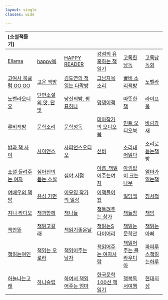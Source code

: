 ```yaml
---
layout: single
classes: wide

---
```


|[소설책듣기]|     |      |      |     |     |
| :--- | :--- | :--- | :--- | :--- | :--- |
|[Ellama](https://www.youtube.com/@ellamaeroos7404) | [happy북](https://www.youtube.com/@AUDIOBOOKhappyreader) | [HAPPY READER](https://www.youtube.com/channel/UCUHxbIttgoOqQWEnQZo2k5A/videos) |  [강섬의 유혹하는 책읽기](https://www.podbbang.com/channels/3583)  |  [고독한낭독](https://www.youtube.com/@Godok_) | [고독낭독회](https://www.youtube.com/channel/UClkZfse00Rl226AJ7V5Hl4w/videos) |
|  [고여사 북클럽 GO GO](https://www.youtube.com/channel/UCOHiRkYSR4Y2ig_Ytg2WBsA)  |  [고운 책방](https://www.youtube.com/channel/UCVXWe1XVeBkzFim5HTkA60w/videos)  |  [김도연의 책읽는 다락방](https://www.podty.me/cast/174403)  | [그남자목소리](https://www.youtube.com/@malevoice) |  [꿀비 소리책방](https://www.youtube.com/channel/UCvfnKjZ5J5mMjJA6k9N5E9w/videos)  | [노벨라](https://www.youtube.com/@novella_22) |
|  [노벨라오디오](https://www.youtube.com/c/%EB%85%B8%EB%B2%A8%EB%9D%BC%EC%9D%98%EC%98%A4%EB%94%94%EC%98%A4%EB%B6%81/videos) |  [단편소설의 맛, 단맛](https://www.podbbang.com/channels/9502)  |  [당신의밤, 쉼표하나](https://www.podbbang.com/channels/1775811)  | [댕댕이책](https://www.youtube.com/channel/UC7w3lmH-NxpFUcpa5KDoWHA/videos) | [따뜻한책](https://www.youtube.com/@booktea) | [라이프북](https://www.youtube.com/@user-nh2vx9bn2w) |
|  [루비책밤](https://www.youtube.com/@Rubigarden) | [문학소리](https://www.youtube.com/c/munhaksori/videos) |  [문학정독](https://www.podbbang.com/channels/1778908)  |  [미아작가의 오디오북](https://www.youtube.com/c/miawriting/featured)  |  [민트 오디오북](https://www.youtube.com/c/%EB%AF%BC%ED%8A%B8%EC%98%A4%EB%94%94%EC%98%A4%EB%B6%81/videos) | [바람과 새](https://www.youtube.com/channel/UC19FOk_NOA9Ir-5ygozEbBA/videos)  |
|  [밤과 책 사이](https://www.youtube.com/channel/UCtDs-cvApaYZyjg9ZUXW1yw/videos)  | [사이언스](https://www.youtube.com/@ScienceBooks1) | [사피언스오디오](https://www.youtube.com/@sapiens_studio) | [선비](https://www.youtube.com/@SunBee) | [소리내어읽다](https://www.youtube.com/@SODA-Reading-Voice-ASMR) |  [소리로 듣는책방](https://www.youtube.com/channel/UCoQ-q2CZ3Zqd7KfjcFBZGIQ)  |
|  [소설 들려주는 여자](https://www.youtube.com/channel/UCB8dVWE8PDnZl_zibUdLJ9w)  |  [심아진의 듣는 소설](https://www.podbbang.com/channels/10041)  |  [심야 서점](https://www.youtube.com/channel/UCAa90RXWUC92BFcyK5sc1fA/videos)  |  [아름_책읽어주는여자](https://www.youtube.com/channel/UCacumpfTvxBe7IZDQqMjg0Q/videos)  |  [아낌없이 크는 나무](https://www.youtube.com/c/%EC%95%84%EB%82%8C%EC%97%86%EC%9D%B4%ED%81%AC%EB%8A%94%EB%82%98%EB%AC%B4%EC%95%84%ED%81%AC%EB%82%98/videos)  | [엄마가읽는책](https://www.youtube.com/@user-bs2kh5qr9n) |
|  [여배우의 책방](https://www.youtube.com/channel/UC_XR-igVnkqf2A3lEpye-mQ)  |  [유성 가면](https://www.youtube.com/channel/UCmvVXhSDhkYNTuUgqMdQYPA/videos)  |  [이묘영 작가의 일상](https://www.youtube.com/channel/UCiNukTGkOEbBR6jri_NCcUg/videos)  | [이책들어봤](https://www.youtube.com/@kimpim27) | [일당백](https://www.youtube.com/@1DANG100) | [정서적](https://www.youtube.com/@j-reading19) |
|  [지니 라디오](https://www.youtube.com/c/%EC%A7%80%EB%8B%88%EB%9D%BC%EB%94%94%EC%98%A4)  | [책과함께](https://www.youtube.com/@user-lm7dz1gl8v) |  [책나들](https://www.youtube.com/c/%EC%B1%85%EC%9D%BD%EB%8A%94%EB%8B%A4%EB%9D%BD%EB%B0%A9/videos)  | [책들려주는 창가](https://www.youtube.com/channel/UC2hHqc8QY1A1XGN3vlQjRcg/videos) | [책들창](https://www.youtube.com/@bookwindow) | [책방](https://www.youtube.com/@user-lm6ju6pe1t) |
|  [책안뜰](https://www.youtube.com/channel/UCT_mYEtyCw4G60R1FMV0pOg/videos) | [책읽고갈래](https://www.youtube.com/@bookwith) |  [책읽기좋은날](https://www.youtube.com/@GoodayBook) |  [책읽는S다이어리](https://www.youtube.com/channel/UCd9UbhCFQ7-B4jHXQ_y0-Lw/video)  |  [책읽는 문학관](https://www.youtube.com/channel/UCjDiZXQVpRy2NQHHXW2JeKQ)  | [책읽는아빠](https://www.youtube.com/@user-qg3pl3yt4l) |
|  [책읽는여인](https://www.youtube.com/@user-fz7pk7xh2s) |  [책읽는 오로라](https://www.youtube.com/channel/UCERdItb-rWZnWpVItN9tA0A/videos)  |  [책읽어주는 남자](https://www.youtube.com/channel/UCJxz6WMOMGVGR-QQrOIfhaQ/videos)  |  [책읽어주는 여자사람](https://www.podbbang.com/channels/10778)  |  [책읽어주는 클라우디아](https://www.youtube.com/channel/UC77JnRED3PLZBwb2NMx04Ow)  | [파피루스책읽는하루](https://www.youtube.com/c/%ED%8C%8C%ED%94%BC%EB%A3%A8%EC%8A%A4%EC%9D%98%EC%B1%85%EC%9D%BD%EB%8A%94%ED%95%98%EB%A3%A8ASMR/videos) |
|  [하늘나는고래](https://www.youtube.com/@flyingwhale_an_hee_ra) | [하니슬립](https://www.youtube.com/@haneesleep) |  [하여서 책읽어주는 엄마](https://www.youtube.com/c/HaYeoSeoReadingMom)  |  [한국문학 100선 책 읽기](https://www.podbbang.com/channels/17589)  | [행복독서여행](https://www.youtube.com/@user-gp9pr5mq5d) | [현대지성](https://www.youtube.com/@hdjisung) |



